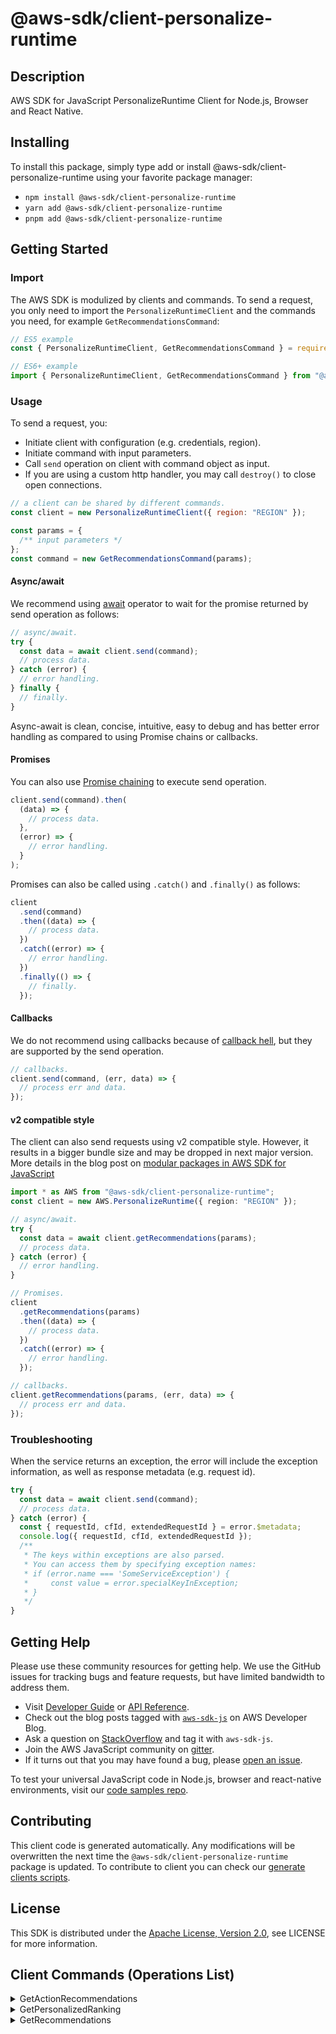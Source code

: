 <!-- generated file, do not edit directly -->

# @aws-sdk/client-personalize-runtime

## Description

AWS SDK for JavaScript PersonalizeRuntime Client for Node.js, Browser and React Native.

<p></p>

## Installing

To install this package, simply type add or install @aws-sdk/client-personalize-runtime
using your favorite package manager:

- `npm install @aws-sdk/client-personalize-runtime`
- `yarn add @aws-sdk/client-personalize-runtime`
- `pnpm add @aws-sdk/client-personalize-runtime`

## Getting Started

### Import

The AWS SDK is modulized by clients and commands.
To send a request, you only need to import the `PersonalizeRuntimeClient` and
the commands you need, for example `GetRecommendationsCommand`:

```js
// ES5 example
const { PersonalizeRuntimeClient, GetRecommendationsCommand } = require("@aws-sdk/client-personalize-runtime");
```

```ts
// ES6+ example
import { PersonalizeRuntimeClient, GetRecommendationsCommand } from "@aws-sdk/client-personalize-runtime";
```

### Usage

To send a request, you:

- Initiate client with configuration (e.g. credentials, region).
- Initiate command with input parameters.
- Call `send` operation on client with command object as input.
- If you are using a custom http handler, you may call `destroy()` to close open connections.

```js
// a client can be shared by different commands.
const client = new PersonalizeRuntimeClient({ region: "REGION" });

const params = {
  /** input parameters */
};
const command = new GetRecommendationsCommand(params);
```

#### Async/await

We recommend using [await](https://developer.mozilla.org/en-US/docs/Web/JavaScript/Reference/Operators/await)
operator to wait for the promise returned by send operation as follows:

```js
// async/await.
try {
  const data = await client.send(command);
  // process data.
} catch (error) {
  // error handling.
} finally {
  // finally.
}
```

Async-await is clean, concise, intuitive, easy to debug and has better error handling
as compared to using Promise chains or callbacks.

#### Promises

You can also use [Promise chaining](https://developer.mozilla.org/en-US/docs/Web/JavaScript/Guide/Using_promises#chaining)
to execute send operation.

```js
client.send(command).then(
  (data) => {
    // process data.
  },
  (error) => {
    // error handling.
  }
);
```

Promises can also be called using `.catch()` and `.finally()` as follows:

```js
client
  .send(command)
  .then((data) => {
    // process data.
  })
  .catch((error) => {
    // error handling.
  })
  .finally(() => {
    // finally.
  });
```

#### Callbacks

We do not recommend using callbacks because of [callback hell](http://callbackhell.com/),
but they are supported by the send operation.

```js
// callbacks.
client.send(command, (err, data) => {
  // process err and data.
});
```

#### v2 compatible style

The client can also send requests using v2 compatible style.
However, it results in a bigger bundle size and may be dropped in next major version. More details in the blog post
on [modular packages in AWS SDK for JavaScript](https://aws.amazon.com/blogs/developer/modular-packages-in-aws-sdk-for-javascript/)

```ts
import * as AWS from "@aws-sdk/client-personalize-runtime";
const client = new AWS.PersonalizeRuntime({ region: "REGION" });

// async/await.
try {
  const data = await client.getRecommendations(params);
  // process data.
} catch (error) {
  // error handling.
}

// Promises.
client
  .getRecommendations(params)
  .then((data) => {
    // process data.
  })
  .catch((error) => {
    // error handling.
  });

// callbacks.
client.getRecommendations(params, (err, data) => {
  // process err and data.
});
```

### Troubleshooting

When the service returns an exception, the error will include the exception information,
as well as response metadata (e.g. request id).

```js
try {
  const data = await client.send(command);
  // process data.
} catch (error) {
  const { requestId, cfId, extendedRequestId } = error.$metadata;
  console.log({ requestId, cfId, extendedRequestId });
  /**
   * The keys within exceptions are also parsed.
   * You can access them by specifying exception names:
   * if (error.name === 'SomeServiceException') {
   *     const value = error.specialKeyInException;
   * }
   */
}
```

## Getting Help

Please use these community resources for getting help.
We use the GitHub issues for tracking bugs and feature requests, but have limited bandwidth to address them.

- Visit [Developer Guide](https://docs.aws.amazon.com/sdk-for-javascript/v3/developer-guide/welcome.html)
  or [API Reference](https://docs.aws.amazon.com/AWSJavaScriptSDK/v3/latest/index.html).
- Check out the blog posts tagged with [`aws-sdk-js`](https://aws.amazon.com/blogs/developer/tag/aws-sdk-js/)
  on AWS Developer Blog.
- Ask a question on [StackOverflow](https://stackoverflow.com/questions/tagged/aws-sdk-js) and tag it with `aws-sdk-js`.
- Join the AWS JavaScript community on [gitter](https://gitter.im/aws/aws-sdk-js-v3).
- If it turns out that you may have found a bug, please [open an issue](https://github.com/aws/aws-sdk-js-v3/issues/new/choose).

To test your universal JavaScript code in Node.js, browser and react-native environments,
visit our [code samples repo](https://github.com/aws-samples/aws-sdk-js-tests).

## Contributing

This client code is generated automatically. Any modifications will be overwritten the next time the `@aws-sdk/client-personalize-runtime` package is updated.
To contribute to client you can check our [generate clients scripts](https://github.com/aws/aws-sdk-js-v3/tree/main/scripts/generate-clients).

## License

This SDK is distributed under the
[Apache License, Version 2.0](http://www.apache.org/licenses/LICENSE-2.0),
see LICENSE for more information.

## Client Commands (Operations List)

<details>
<summary>
GetActionRecommendations
</summary>

[Command API Reference](https://docs.aws.amazon.com/AWSJavaScriptSDK/v3/latest/client/personalize-runtime/command/GetActionRecommendationsCommand/) / [Input](https://docs.aws.amazon.com/AWSJavaScriptSDK/v3/latest/Package/-aws-sdk-client-personalize-runtime/Interface/GetActionRecommendationsCommandInput/) / [Output](https://docs.aws.amazon.com/AWSJavaScriptSDK/v3/latest/Package/-aws-sdk-client-personalize-runtime/Interface/GetActionRecommendationsCommandOutput/)

</details>
<details>
<summary>
GetPersonalizedRanking
</summary>

[Command API Reference](https://docs.aws.amazon.com/AWSJavaScriptSDK/v3/latest/client/personalize-runtime/command/GetPersonalizedRankingCommand/) / [Input](https://docs.aws.amazon.com/AWSJavaScriptSDK/v3/latest/Package/-aws-sdk-client-personalize-runtime/Interface/GetPersonalizedRankingCommandInput/) / [Output](https://docs.aws.amazon.com/AWSJavaScriptSDK/v3/latest/Package/-aws-sdk-client-personalize-runtime/Interface/GetPersonalizedRankingCommandOutput/)

</details>
<details>
<summary>
GetRecommendations
</summary>

[Command API Reference](https://docs.aws.amazon.com/AWSJavaScriptSDK/v3/latest/client/personalize-runtime/command/GetRecommendationsCommand/) / [Input](https://docs.aws.amazon.com/AWSJavaScriptSDK/v3/latest/Package/-aws-sdk-client-personalize-runtime/Interface/GetRecommendationsCommandInput/) / [Output](https://docs.aws.amazon.com/AWSJavaScriptSDK/v3/latest/Package/-aws-sdk-client-personalize-runtime/Interface/GetRecommendationsCommandOutput/)

</details>
